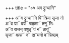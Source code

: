 +++
title = "०५ अव द्रुग्धानि"

+++
अ᳓व द्रुग्धा᳓नि पि᳓त्रिया सृजा नो  
अ᳓व या᳓ वयं᳓ चकृमा᳓ तनू᳓भिः  
अ᳓व राजन् पशुतृ᳓पं न᳓ तायुं᳓  
सृजा᳓ वत्सं᳓ न᳓ दा᳓मनो व᳓सिष्ठम्